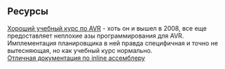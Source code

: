 ## Ресурсы
[Хороший учебный курс по AVR](http://easyelectronics.ru/category/avr-uchebnyj-kurs) - хоть он и вышел в 2008, все еще предоставляет неплохие азы программирования для AVR.
Имплементация планировщика в ней правда специфичная и точно не вытесняющая, но как учебный курс нормально.\
[Отличная документация по inline ассемблеру](https://www.nongnu.org/avr-libc/user-manual/inline_asm.html)
